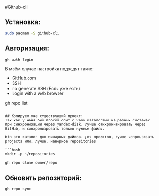 #Github-cli

## Установка:

```bash
sudo pacman -S github-cli
```
## Авторизация:

```bash
gh auth login
```
В моём случае настройки подходят такие:
- GitHub.com
- SSH
- no generate SSH (Если уже есть)
- Login with a web browser


gh repo list
```

## Копируем уже существующий проект:
Так как у меня был плохой опыт с venv каталогами на разных системах при синхронизации через yandex-disk, лучше синхронизировать через GitHub, и синхронизровать только нужные файлы.

bin это каталог для бинарных файлов. Для проектов, лучше испрльзовать projects или, лучше, наверное repositories

```bash
mkdir -p ~/repositories
```

```bash
gh repo clone owner/repo
```

## Обновить репозиторий:

```bash
gh repo sync
```
